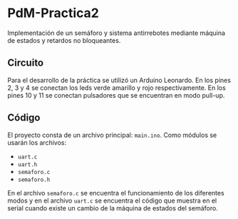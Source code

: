 # PdM-Practica2
Implementación de un semáforo y sistema antirrebotes mediante máquina de estados y retardos no bloqueantes.

## Circuito
Para el desarrollo de la práctica se utilizó un Arduino Leonardo. En los pines 2, 3 y 4 se conectan los leds verde amarillo y rojo respectivamente.
En los pines 10 y 11 se conectan pulsadores que se encuentran en modo pull-up.

## Código
El proyecto consta de un archivo principal: ```main.ino```.
Como módulos se usarán los archivos: 
- ```uart.c```
- ```uart.h```
- ```semaforo.c```
- ```semaforo.h```

En el archivo ```semaforo.c``` se encuentra el funcionamiento de los diferentes modos y en el archivo ```uart.c``` se encuentra el código que muestra en el serial cuando existe un cambio de la máquina de estados del semáforo. 